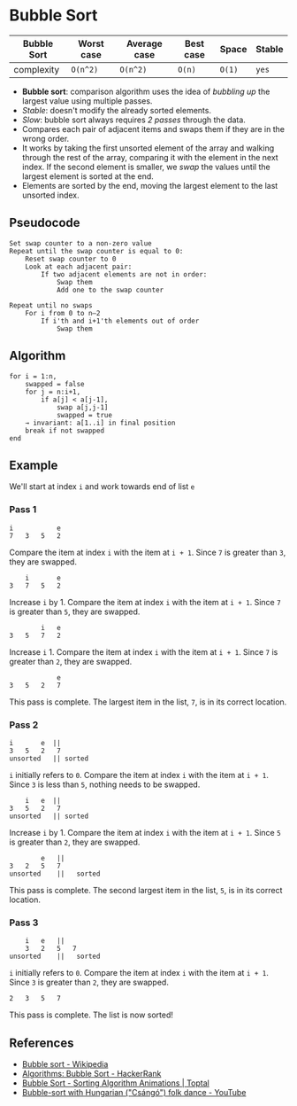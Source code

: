 # Bubble Sort

| Bubble Sort | Worst case | Average case | Best case | Space  | Stable |
| ----------- | ---------- | ------------ | --------- | ------ | ------ |
| complexity  | `O(n^2)`   | `O(n^2)`     | `O(n)`    | `O(1)` | `yes`  |

- **Bubble sort**: comparison algorithm uses the idea of _bubbling up_ the largest value using
  multiple passes.
- _Stable_: doesn't modify the already sorted elements.
- _Slow_: bubble sort always requires _2 passes_ through the data.
- Compares each pair of adjacent items and swaps them if they are in the wrong order.
- It works by taking the first unsorted element of the array and walking through the rest of the
  array, comparing it with the element in the next index. If the second element is smaller, we
  _swap_ the values until the largest element is sorted at the end.
- Elements are sorted by the end, moving the largest element to the last unsorted index.

## Pseudocode

```
Set swap counter to a non-zero value
Repeat until the swap counter is equal to 0:
    Reset swap counter to 0
    Look at each adjacent pair:
        If two adjacent elements are not in order:
            Swap them
            Add one to the swap counter
```

```
Repeat until no swaps
    For i from 0 to n–2
        If i'th and i+1'th elements out of order
            Swap them
```

## Algorithm

```
for i = 1:n,
    swapped = false
    for j = n:i+1,
        if a[j] < a[j-1],
            swap a[j,j-1]
            swapped = true
    → invariant: a[1..i] in final position
    break if not swapped
end
```

## Example

We'll start at index `i` and work towards end of list `e`

### Pass 1

```
i  			e
7	3	5	2
```

Compare the item at index `i` with the item at `i + 1`. Since `7` is greater than `3`, they are
swapped.

```
 	i 		e
3	7	5	2
```

Increase `i` by 1. Compare the item at index `i` with the item at `i + 1`. Since `7` is greater than
`5`, they are swapped.

```
  		i	e
3	5	7	2
```

Increase `i` 1. Compare the item at index `i` with the item at `i + 1`. Since `7` is greater than
`2`, they are swapped.

```
   			e
3	5	2	7
```

This pass is complete. The largest item in the list, `7`, is in its correct location.

### Pass 2

```
i 		e  ||
3	5	2	7
unsorted   || sorted
```

`i` initially refers to `0`. Compare the item at index `i` with the item at `i + 1`. Since `3` is
less than `5`, nothing needs to be swapped.

```
	i 	e  ||
3	5	2	7
unsorted   || sorted
```

Increase `i` by 1. Compare the item at index `i` with the item at `i + 1`. Since `5` is greater than
`2`, they are swapped.

```
		e   ||
3	2	5	7
unsorted	|| 	 sorted
```

This pass is complete. The second largest item in the list, `5`, is in its correct location.

### Pass 3

```
	i	e	||
 	3	2	5	7
unsorted	|| 	 sorted
```

`i` initially refers to `0`. Compare the item at index `i` with the item at `i + 1`. Since `3` is
greater than `2`, they are swapped.

```
2	3	5	7
```

This pass is complete. The list is now sorted!

## References

- [Bubble sort - Wikipedia](https://en.wikipedia.org/wiki/Bubble_sort)
- [Algorithms: Bubble Sort - HackerRank](https://www.youtube.com/watch?v=6Gv8vg0kcHc)
- [Bubble Sort - Sorting Algorithm Animations | Toptal](https://www.toptal.com/developers/sorting-algorithms/bubble-sort)
- [Bubble-sort with Hungarian ("Csángó") folk dance - YouTube](https://www.youtube.com/watch?v=lyZQPjUT5B4)
